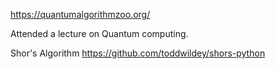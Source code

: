 https://quantumalgorithmzoo.org/

Attended a lecture on Quantum computing.
 
Shor's Algorithm 
https://github.com/toddwildey/shors-python
